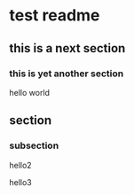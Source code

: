 # test readme

## this is a next section

### this is yet another section

hello world

## section

### subsection

hello2

hello3

